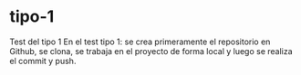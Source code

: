 # tipo-1
Test del tipo 1
En el test tipo 1: se crea primeramente el repositorio en Github, 
se clona, se trabaja en el proyecto de forma local y luego se
realiza el commit y push.
